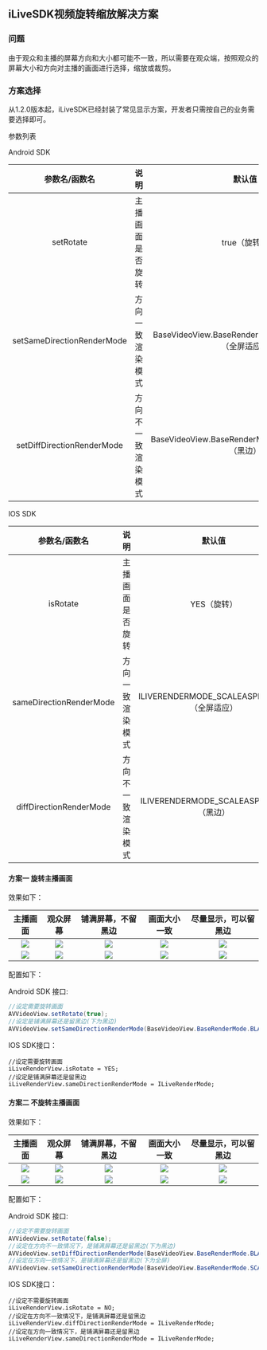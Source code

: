 ## iLiveSDK视频旋转缩放解决方案

### 问题

由于观众和主播的屏幕方向和大小都可能不一致，所以需要在观众端，按照观众的屏幕大小和方向对主播的画面进行选择，缩放或裁剪。

### 方案选择

从1.2.0版本起，iLiveSDK已经封装了常见显示方案，开发者只需按自己的业务需要选择即可。

参数列表

Android SDK

参数名/函数名  |说明  |默认值  
:-----: | :-----: | :-----: 
setRotate  |主播画面是否旋转  |true（旋转） 
setSameDirectionRenderMode  |方向一致渲染模式  |	BaseVideoView.BaseRenderMode.SCALE_TO_FIT（全屏适应）  
setDiffDirectionRenderMode  |方向不一致渲染模式  |BaseVideoView.BaseRenderMode.BLACK_TO_FILL（黑边）  

IOS SDK

参数名/函数名  |说明  |默认值  
:-----: | :-----: | :-----: 
isRotate  |主播画面是否旋转  |YES（旋转）   
sameDirectionRenderMode  |方向一致渲染模式  |ILIVERENDERMODE_SCALEASPECTFILL（全屏适应）   
diffDirectionRenderMode  |方向不一致渲染模式  |ILIVERENDERMODE_SCALEASPECTFIT（黑边） 

#### 方案一 旋转主播画面

效果如下：

主播画面  |观众屏幕  |铺满屏幕，不留黑边  | 画面大小一致  | 尽量显示，可以留黑边
:-----: | :-----: | :-----: | :-----: | :-----: 
![](http://imgcache.tce.fsphere.cn/image/mc.qcloudimg.com/static/img/538ff9d974532d3cc13787f137dd0ea4/model8.png)|![](http://imgcache.tce.fsphere.cn/image/mc.qcloudimg.com/static/img/e9c1483107c3031dded8cbfc42821ef2/2.png)|![](http://imgcache.tce.fsphere.cn/image/mc.qcloudimg.com/static/img/152585d9f400feb2c35a899fd939737e/model1.png)|![](http://imgcache.tce.fsphere.cn/image/mc.qcloudimg.com/static/img/452c30d775789b72ecea8164ae084014/model2.png)|![](http://imgcache.tce.fsphere.cn/image/mc.qcloudimg.com/static/img/9193fc0d84c115de1bde449ffadc9635/model3.png)
![](http://imgcache.tce.fsphere.cn/image/mc.qcloudimg.com/static/img/538ff9d974532d3cc13787f137dd0ea4/model8.png)|![](http://imgcache.tce.fsphere.cn/image/mc.qcloudimg.com/static/img/5b5427bb528185e6fdb8e60784099f92/1.png)|![](http://imgcache.tce.fsphere.cn/image/mc.qcloudimg.com/static/img/31ebc8a5fa580e5678c8c6db38bdd858/model7.png)|![](http://imgcache.tce.fsphere.cn/image/mc.qcloudimg.com/static/img/538ff9d974532d3cc13787f137dd0ea4/model8.png)|![](http://imgcache.tce.fsphere.cn/image/mc.qcloudimg.com/static/img/e78daedf38d466b2ea66ad262580714f/model9.png)

配置如下：

Android SDK 接口:

```java
//设定需要旋转画面
AVVideoView.setRotate(true);
//设定是铺满屏幕还是留黑边(下为黑边)
AVVideoView.setSameDirectionRenderMode(BaseVideoView.BaseRenderMode.BLACK_TO_FILL);
```

IOS SDK接口：

```Object-C
//设定需要旋转画面
iLiveRenderView.isRotate = YES;
//设定是铺满屏幕还是留黑边
iLiveRenderView.sameDirectionRenderMode = ILiveRenderMode;
```

#### 方案二 不旋转主播画面

效果如下：

主播画面  |观众屏幕  |铺满屏幕，不留黑边  | 画面大小一致  | 尽量显示，可以留黑边
:-----: | :-----: | :-----: | :-----: | :-----: 
![](http://imgcache.tce.fsphere.cn/image/mc.qcloudimg.com/static/img/538ff9d974532d3cc13787f137dd0ea4/model8.png)|![](http://imgcache.tce.fsphere.cn/image/mc.qcloudimg.com/static/img/e9c1483107c3031dded8cbfc42821ef2/2.png)|![](http://imgcache.tce.fsphere.cn/image/mc.qcloudimg.com/static/img/b442c7dffc76612d08bc0fcf8b220f61/model4.png)|![](http://imgcache.tce.fsphere.cn/image/mc.qcloudimg.com/static/img/e5f28f0210cfa878e8e4bbf41bb3ab72/model5.png)|![](http://imgcache.tce.fsphere.cn/image/mc.qcloudimg.com/static/img/7e75b7a6a227297207e4f955bec44ef8/model6.png)
![](http://imgcache.tce.fsphere.cn/image/mc.qcloudimg.com/static/img/538ff9d974532d3cc13787f137dd0ea4/model8.png)|![](http://imgcache.tce.fsphere.cn/image/mc.qcloudimg.com/static/img/5b5427bb528185e6fdb8e60784099f92/1.png)|![](http://imgcache.tce.fsphere.cn/image/mc.qcloudimg.com/static/img/31ebc8a5fa580e5678c8c6db38bdd858/model7.png)|![](http://imgcache.tce.fsphere.cn/image/mc.qcloudimg.com/static/img/538ff9d974532d3cc13787f137dd0ea4/model8.png)|![](http://imgcache.tce.fsphere.cn/image/mc.qcloudimg.com/static/img/e78daedf38d466b2ea66ad262580714f/model9.png)

配置如下：

Android SDK 接口:

```java
//设定不需要旋转画面
AVVideoView.setRotate(false);
//设定在方向不一致情况下，是铺满屏幕还是留黑边(下为黑边)
AVVideoView.setDiffDirectionRenderMode(BaseVideoView.BaseRenderMode.BLACK_TO_FILL);
//设定在方向一致情况下，是铺满屏幕还是留黑边(下为全屏)
AVVideoView.setSameDirectionRenderMode(BaseVideoView.BaseRenderMode.SCALE_TO_FIT);
```

IOS SDK接口：

```Object-C
//设定不需要旋转画面
iLiveRenderView.isRotate = NO;
//设定在方向不一致情况下，是铺满屏幕还是留黑边
iLiveRenderView.diffDirectionRenderMode = ILiveRenderMode;
//设定在方向一致情况下，是铺满屏幕还是留黑边
iLiveRenderView.sameDirectionRenderMode = ILiveRenderMode;
```





